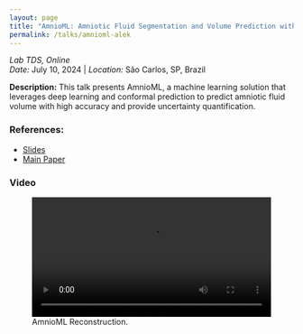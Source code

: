 ```yaml
---
layout: page
title: "AmnioML: Amniotic Fluid Segmentation and Volume Prediction with Uncertainty Quantification"
permalink: /talks/amnioml-alek
---
```


*Lab TDS, Online*  
*Date:* July 10, 2024 | *Location:* São Carlos, SP, Brazil

**Description:** This talk presents AmnioML, a machine learning solution that leverages deep learning and conformal prediction to predict amniotic fluid volume with high accuracy and provide uncertainty quantification.

### References:

- [Slides](/assets/presentations/amnioML-alek-2024.pdf)
- [Main Paper](https://ojs.aaai.org/index.php/AAAI/article/view/26837)
  
### Video

<figure>
  <video style="width: 100%; height: auto;" controls>
    <source src="/assets/video/reconstruction.mp4" type="video/mp4">
    Your browser does not support the video tag.
  </video>
  <figcaption>AmnioML Reconstruction.</figcaption>
</figure>
